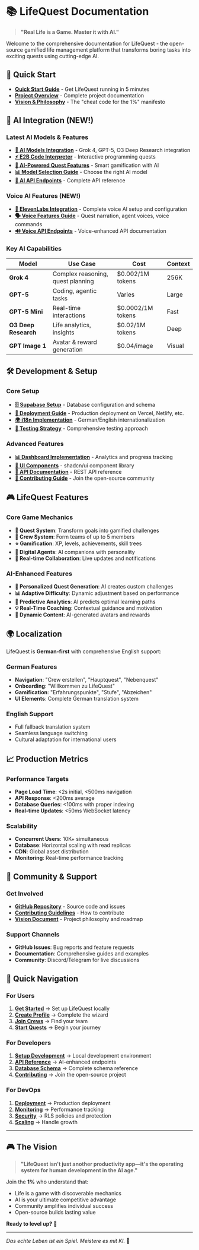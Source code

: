 # 📚 LifeQuest Documentation

> **"Real Life is a Game. Master it with AI."**

Welcome to the comprehensive documentation for LifeQuest - the open-source gamified life management platform that transforms boring tasks into exciting quests using cutting-edge AI.

## 🚀 Quick Start

- **[Quick Start Guide](QUICKSTART.md)** - Get LifeQuest running in 5 minutes
- **[Project Overview](../README.md)** - Complete project documentation
- **[Vision & Philosophy](../CLAUDE.md)** - The "cheat code for the 1%" manifesto

## 🤖 AI Integration (NEW!)

### Latest AI Models & Features
- **[🧠 AI Models Integration](AI_MODELS_INTEGRATION.md)** - Grok 4, GPT-5, O3 Deep Research integration
- **[⚡ E2B Code Interpreter](E2B_CODE_INTERPRETER.md)** - Interactive programming quests
- **[🎯 AI-Powered Quest Features](QUEST_AI_FEATURES.md)** - Smart gamification with AI
- **[📊 Model Selection Guide](MODEL_SELECTION_GUIDE.md)** - Choose the right AI model
- **[🔗 AI API Endpoints](API_ENDPOINTS_AI.md)** - Complete API reference

### Voice AI Features (NEW!)
- **[🎤 ElevenLabs Integration](ELEVENLABS_INTEGRATION.md)** - Complete voice AI setup and configuration
- **[🗣️ Voice Features Guide](VOICE_FEATURES.md)** - Quest narration, agent voices, voice commands
- **[🔊 Voice API Endpoints](VOICE_API_ENDPOINTS.md)** - Voice-enhanced API documentation

### Key AI Capabilities
| Model | Use Case | Cost | Context |
|-------|----------|------|---------|
| **Grok 4** | Complex reasoning, quest planning | $0.002/1M tokens | 256K |
| **GPT-5** | Coding, agentic tasks | Varies | Large |
| **GPT-5 Mini** | Real-time interactions | $0.0002/1M tokens | Fast |
| **O3 Deep Research** | Life analytics, insights | $0.02/1M tokens | Deep |
| **GPT Image 1** | Avatar & reward generation | $0.04/image | Visual |

## 🛠️ Development & Setup

### Core Setup
- **[🗄️ Supabase Setup](SUPABASE_SETUP.md)** - Database configuration and schema
- **[🚀 Deployment Guide](DEPLOYMENT.md)** - Production deployment on Vercel, Netlify, etc.
- **[🌍 i18n Implementation](I18N_IMPLEMENTATION.md)** - German/English internationalization
- **[🧪 Testing Strategy](TESTING.md)** - Comprehensive testing approach

### Advanced Features
- **[📊 Dashboard Implementation](DASHBOARD_SUCCESS_SUMMARY.md)** - Analytics and progress tracking
- **[🎨 UI Components](UI_COMPONENTS_SUMMARY.md)** - shadcn/ui component library
- **[🔐 API Documentation](API.md)** - REST API reference
- **[🤝 Contributing Guide](CONTRIBUTING.md)** - Join the open-source community

## 🎮 LifeQuest Features

### Core Game Mechanics
- **🎯 Quest System**: Transform goals into gamified challenges
- **👥 Crew System**: Form teams of up to 5 members
- **⭐ Gamification**: XP, levels, achievements, skill trees
- **🤖 Digital Agents**: AI companions with personality
- **📱 Real-time Collaboration**: Live updates and notifications

### AI-Enhanced Features
- **🧠 Personalized Quest Generation**: AI creates custom challenges
- **📊 Adaptive Difficulty**: Dynamic adjustment based on performance
- **🔮 Predictive Analytics**: AI predicts optimal learning paths
- **💡 Real-Time Coaching**: Contextual guidance and motivation
- **🎨 Dynamic Content**: AI-generated avatars and rewards

## 🌍 Localization

LifeQuest is **German-first** with comprehensive English support:

### German Features
- **Navigation**: "Crew erstellen", "Hauptquest", "Nebenquest"
- **Onboarding**: "Willkommen zu LifeQuest"
- **Gamification**: "Erfahrungspunkte", "Stufe", "Abzeichen"
- **UI Elements**: Complete German translation system

### English Support
- Full fallback translation system
- Seamless language switching
- Cultural adaptation for international users

## 📈 Production Metrics

### Performance Targets
- **Page Load Time**: <2s initial, <500ms navigation
- **API Response**: <200ms average
- **Database Queries**: <100ms with proper indexing
- **Real-time Updates**: <50ms WebSocket latency

### Scalability
- **Concurrent Users**: 10K+ simultaneous
- **Database**: Horizontal scaling with read replicas
- **CDN**: Global asset distribution
- **Monitoring**: Real-time performance tracking

## 🤝 Community & Support

### Get Involved
- **[GitHub Repository](https://github.com/Vesias/reallife-is-a-game)** - Source code and issues
- **[Contributing Guidelines](CONTRIBUTING.md)** - How to contribute
- **[Vision Document](../CLAUDE.md)** - Project philosophy and roadmap

### Support Channels
- **GitHub Issues**: Bug reports and feature requests
- **Documentation**: Comprehensive guides and examples
- **Community**: Discord/Telegram for live discussions

## 🎯 Quick Navigation

### For Users
1. **[Get Started](QUICKSTART.md)** → Set up LifeQuest locally
2. **[Create Profile](../app/onboarding)** → Complete the wizard
3. **[Join Crews](../app/crew)** → Find your team
4. **[Start Quests](../app/quests)** → Begin your journey

### For Developers
1. **[Setup Development](QUICKSTART.md)** → Local development environment
2. **[API Reference](API_ENDPOINTS_AI.md)** → AI-enhanced endpoints
3. **[Database Schema](SUPABASE_SETUP.md)** → Complete schema reference
4. **[Contributing](CONTRIBUTING.md)** → Join the open-source project

### For DevOps
1. **[Deployment](DEPLOYMENT.md)** → Production deployment
2. **[Monitoring](../lib/monitoring.ts)** → Performance tracking
3. **[Security](SUPABASE_SETUP.md#security)** → RLS policies and protection
4. **[Scaling](DEPLOYMENT.md#scaling)** → Handle growth

---

## 🎮 The Vision

> **"LifeQuest isn't just another productivity app—it's the operating system for human development in the AI age."**

Join the **1%** who understand that:
- Life is a game with discoverable mechanics
- AI is your ultimate competitive advantage
- Community amplifies individual success
- Open-source builds lasting value

**Ready to level up?** 🚀

---

*Das echte Leben ist ein Spiel. Meistere es mit KI.* 🎯